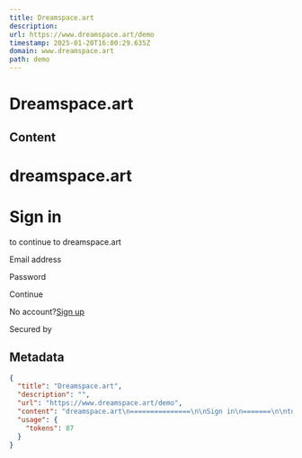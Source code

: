 ```yaml
---
title: Dreamspace.art
description: 
url: https://www.dreamspace.art/demo
timestamp: 2025-01-20T16:00:29.635Z
domain: www.dreamspace.art
path: demo
---
```


# Dreamspace.art



## Content

dreamspace.art
===============

Sign in
=======

to continue to dreamspace.art

Email address

Password

Continue

No account?[Sign up](https://www.dreamspace.art/sign-up#/?redirect_url=https%3A%2F%2Fwww.dreamspace.art%2Fdemo)

Secured by

[](https://www.clerk.com/?utm_source=clerk&utm_medium=components)

## Metadata

```json
{
  "title": "Dreamspace.art",
  "description": "",
  "url": "https://www.dreamspace.art/demo",
  "content": "dreamspace.art\n===============\n\nSign in\n=======\n\nto continue to dreamspace.art\n\nEmail address\n\nPassword\n\nContinue\n\nNo account?[Sign up](https://www.dreamspace.art/sign-up#/?redirect_url=https%3A%2F%2Fwww.dreamspace.art%2Fdemo)\n\nSecured by\n\n[](https://www.clerk.com/?utm_source=clerk&utm_medium=components)",
  "usage": {
    "tokens": 87
  }
}
```

